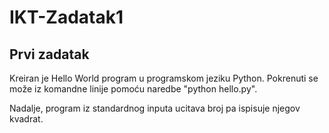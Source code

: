 # IKT-Zadatak1

## Prvi zadatak

Kreiran je Hello World program u programskom jeziku Python.
Pokrenuti se može iz komandne linije pomoću naredbe "python hello.py".

Nadalje, program iz standardnog inputa ucitava broj pa ispisuje njegov kvadrat.
